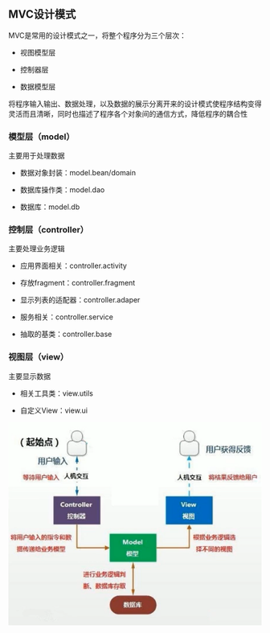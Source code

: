## MVC设计模式

MVC是常用的设计模式之一，将整个程序分为三个层次：

- 视图模型层

- 控制器层

- 数据模型层

将程序输入输出、数据处理，以及数据的展示分离开来的设计模式使程序结构变得灵活而且清晰，同时也描述了程序各个对象间的通信方式，降低程序的耦合性

### 模型层（model）

主要用于处理数据

- 数据对象封装：model.bean/domain

- 数据库操作类：model.dao

- 数据库：model.db

### 控制层（controller）

主要处理业务逻辑

- 应用界面相关：controller.activity

- 存放fragment：controller.fragment

- 显示列表的适配器：controller.adaper

- 服务相关：controller.service

- 抽取的基类：controller.base

### 视图层（view）

主要显示数据

- 相关工具类：view.utils

- 自定义View：view.ui

![](MVC设计模式.assets/2022-05-27-00-35-48-image.png)
